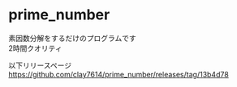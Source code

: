 # prime_number
素因数分解をするだけのプログラムです  
2時間クオリティ

以下リリースページ  
https://github.com/clay7614/prime_number/releases/tag/13b4d78
